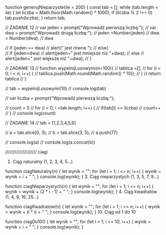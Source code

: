 <!DOCTYPE html>
<html lang="pl">
<head>
  <meta charset="UTF-8">
</head>
<body>

  <script>
   
    function generujParzyste(ile = 200) {
      const tab = [];
      while (tab.length < ile) {
        let liczba = Math.floor(Math.random() * 1000);
        if (liczba % 2 === 0) tab.push(liczba);
      }
      return tab;
    }

    
    function sumaCiagu(n) {
      return (n * (n + 1)) / 2;
    }

  
    function resztaZDzielenia(a, b) {
      return a % b;
    }

    
    function czyPierwsza(n) {
      if (n < 2) return false;
      for (let i = 2; i <= Math.sqrt(n); i++) {
        if (n % i === 0) return false;
      }
      return true;
    }

    function generujPierwsze(ile = 200) {
      const liczby = [];
      let liczba = 2;
      while (liczby.length < ile) {
        if (czyPierwsza(liczba)) {
          liczby.push(liczba);
        }
        liczba++;
      }
      return liczby;
    }

    function sredniaTrzech(a, b, c) {
      return (a + b + c) / 3;
    }


    console.log("Zadanie 3a - Parzyste liczby (200):", generujParzyste());
    console.log("Zadanie 3b - Suma ciągu od 1 do 10:", sumaCiagu(10));
    console.log("Zadanie 3c - Reszta z dzielenia 17 % 5:", resztaZDzielenia(17, 5));

    console.log("Zadanie 4a - Liczby pierwsze (200):", generujPierwsze());
    console.log("Zadanie 4b - Średnia z 5, 10, 15:", sredniaTrzech(5, 10, 15));
  </script>

</body>
</html>



function generujNieparzyste(ile = 200) {
  const tab = [];
  while (tab.length < ile) {
    let liczba = Math.floor(Math.random() * 1000);
    if (liczba % 2 !== 0) tab.push(liczba);
  }
  return tab;

// ZADANIE 12
// var jeden = prompt("Wprowadź pierwszą liczbę:");
// var dwa = prompt("Wprowadź drugą liczbę:");
// jeden =Number(jeden) 
// dwa = Number(dwa);
// dwa

// if (jeden == dwa)
//     alert(" jest równe ");
// else{   
//         if (jeden<dwa)
//             alert(jeden+" jest mniejsze niż "+dwa);
//         else
//         alert(jeden+" jest większe niż "+dwa);
//     }


// ZADANIE 13
// function wypelnijLosowymi(n=100){
//     tablica =[];
//     for (i = 0; i < n; i++) {
//         tablica.push(Math.round(Math.random() * 10));
//     }
//     return tablica
// }

// tab =  wypelnijLosowymi(10)
// console.log(tab)

// var liczba = prompt("Wprowadź pierwszą liczbę:");

// count = 0
// for (i = 0; i <tab.length; i++) {
//     if(tab[i] == liczba)
//         count++
//     }
//     console.log(count)

// ZADANIE 14
// tab = [1,2,3,4,5,6]

// a = tab.slice(0, 3);
// b = tab.slice(3, 5);
// a.push(77)

// console.log(a)
// console.log(a.concat(b))


//////////////////// ciagi

1. Ciąg naturalny (1, 2, 3, 4, 5...)

function ciagNaturalny(n) {
  let wynik = "";
  for (let i = 1; i <= n; i++) {
    wynik = wynik + i + " ";
  }
  console.log(wynik);
}
3. Ciąg nieparzystych (1, 3, 5, 7, 9...)

function ciagNieparzystych(n) {
  let wynik = "";
  for (let i = 1; i <= n; i++) {
    wynik = wynik + (2 * i - 1) + " ";
  }
  console.log(wynik);
}
4. Ciąg kwadratów (1, 4, 9, 16, 25...)

function ciagKwadratow(n) {
  let wynik = "";
  for (let i = 1; i <= n; i++) {
    wynik = wynik + (i * i) + " ";
  }
  console.log(wynik);
}
10. Ciąg od 1 do 10

function ciagDo10() {
  let wynik = "";
  for (let i = 1; i <= 10; i++) {
    wynik = wynik + i + " ";
  }
  console.log(wynik);
}
